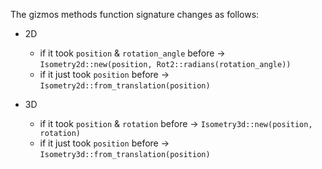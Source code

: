 The gizmos methods function signature changes as follows:

- 2D
  - if it took `position` & `rotation_angle` before -> `Isometry2d::new(position, Rot2::radians(rotation_angle))`
  - if it just took `position` before -> `Isometry2d::from_translation(position)`

- 3D
  - if it took `position` & `rotation` before -> `Isometry3d::new(position, rotation)`
  - if it just took `position` before -> `Isometry3d::from_translation(position)`
